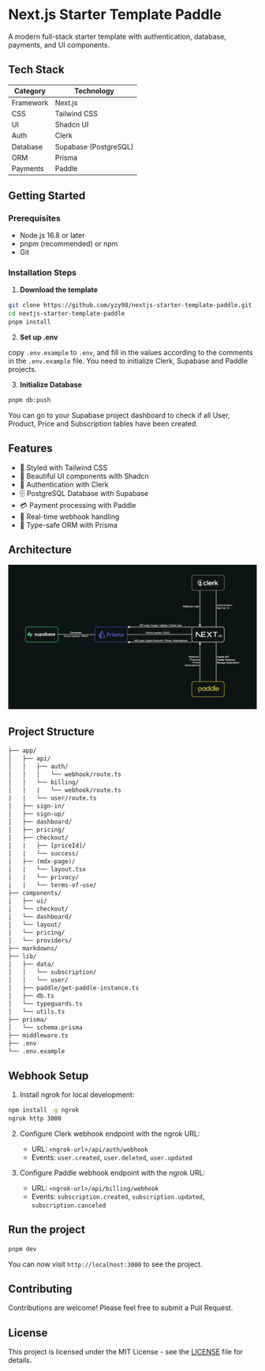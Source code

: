 # Next.js Starter Template Paddle

A modern full-stack starter template with authentication, database, payments, and UI components.

## Tech Stack

| Category  | Technology            |
| --------- | --------------------- |
| Framework | Next.js               |
| CSS       | Tailwind CSS          |
| UI        | Shadcn UI             |
| Auth      | Clerk                 |
| Database  | Supabase (PostgreSQL) |
| ORM       | Prisma                |
| Payments  | Paddle                |

## Getting Started

### Prerequisites

- Node.js 16.8 or later
- pnpm (recommended) or npm
- Git

### Installation Steps

1. **Download the template**

```bash
git clone https://github.com/yzy98/nextjs-starter-template-paddle.git
cd nextjs-starter-template-paddle
pnpm install
```

2. **Set up .env**

copy `.env.example` to `.env`, and fill in the values according to the comments in the `.env.example` file.
You need to initialize Clerk, Supabase and Paddle projects.

3. **Initialize Database**

```bash
pnpm db:push
```

You can go to your Supabase project dashboard to check if all User, Product, Price and Subscription tables have been created.

## Features

- 🎯 Styled with Tailwind CSS
- 🎨 Beautiful UI components with Shadcn
- 🔐 Authentication with Clerk
- 🗄️ PostgreSQL Database with Supabase
- 💳 Payment processing with Paddle
- 🔄 Real-time webhook handling
- 🚀 Type-safe ORM with Prisma

## Architecture

![Architecture](./public/images/architecture.png)

## Project Structure

```
├── app/
│   ├── api/
│   │   ├── auth/
│   │   │   └── webhook/route.ts
│   │   └── billing/
│   │   |   └── webhook/route.ts
|   |   └── user/route.ts
│   ├── sign-in/
│   ├── sign-up/
│   ├── dashboard/
│   ├── pricing/
│   ├── checkout/
│   |   ├── [priceId]/
│   |   └── success/
│   ├── (mdx-page)/
│   |   └── layout.tsx
│   |   └── privacy/
│   |   └── terms-of-use/
├── components/
│   ├── ui/
│   └── checkout/
│   └── dashboard/
│   └── layout/
│   └── pricing/
│   └── providers/
├── markdowns/
├── lib/
│   ├── data/
│   │   └── subscription/
│   │   └── user/
│   ├── paddle/get-paddle-instance.ts
│   ├── db.ts
│   └── typeguards.ts
│   └── utils.ts
├── prisma/
│   └── schema.prisma
├── middleware.ts
├── .env
└── .env.example
```

## Webhook Setup

1. Install ngrok for local development:

```bash
npm install -g ngrok
ngrok http 3000
```

2. Configure Clerk webhook endpoint with the ngrok URL:

   - URL: `<ngrok-url>/api/auth/webhook`
   - Events: `user.created`, `user.deleted`, `user.updated`

3. Configure Paddle webhook endpoint with the ngrok URL:
   - URL: `<ngrok-url>/api/billing/webhook`
   - Events: `subscription.created`, `subscription.updated`, `subscription.canceled`

## Run the project

```bash
pnpm dev
```

You can now visit `http://localhost:3000` to see the project.

## Contributing

Contributions are welcome! Please feel free to submit a Pull Request.

## License

This project is licensed under the MIT License - see the [LICENSE](LICENSE) file for details.
